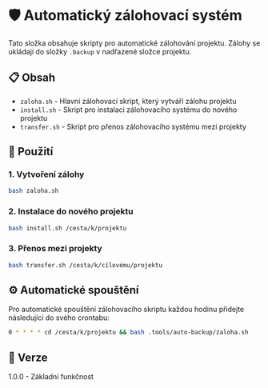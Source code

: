 # 🛡️ Automatický zálohovací systém

Tato složka obsahuje skripty pro automatické zálohování projektu. Zálohy se ukládají do složky `.backup` v nadřazené složce projektu.

## 📋 Obsah

- `zaloha.sh` - Hlavní zálohovací skript, který vytváří zálohu projektu
- `install.sh` - Skript pro instalaci zálohovacího systému do nového projektu
- `transfer.sh` - Skript pro přenos zálohovacího systému mezi projekty

## 🚀 Použití

### 1. Vytvoření zálohy

```bash
bash zaloha.sh
```

### 2. Instalace do nového projektu

```bash
bash install.sh /cesta/k/projektu
```

### 3. Přenos mezi projekty

```bash
bash transfer.sh /cesta/k/cílovému/projektu
```

## ⚙️ Automatické spouštění

Pro automatické spouštění zálohovacího skriptu každou hodinu přidejte následující do svého crontabu:

```bash
0 * * * * cd /cesta/k/projektu && bash .tools/auto-backup/zaloha.sh
```

## 🔄 Verze

1.0.0 - Základní funkčnost
